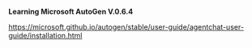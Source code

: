 **Learning Microsoft AutoGen V.0.6.4**

https://microsoft.github.io/autogen/stable/user-guide/agentchat-user-guide/installation.html